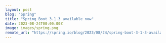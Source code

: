 ```yaml
---
layout: post
blog: "Spring"
title: "Spring Boot 3.1.3 available now"
date: 2023-08-24T00:00:00Z
image: images/spring.png
remote_url: "https://spring.io/blog/2023/08/24/spring-boot-3-1-3-available-now"
---
```

